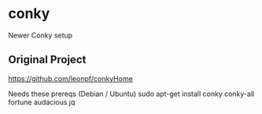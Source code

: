 # conky
Newer Conky setup

## Original Project
https://github.com/leonpf/conkyHome

Needs these prereqs (Debian / Ubuntu)
sudo apt-get install conky conky-all fortune audacious jq

